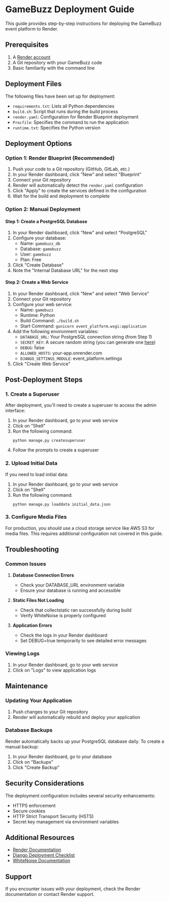 # GameBuzz Deployment Guide

This guide provides step-by-step instructions for deploying the GameBuzz event platform to Render.

## Prerequisites

1. A [Render account](https://render.com/)
2. A Git repository with your GameBuzz code
3. Basic familiarity with the command line

## Deployment Files

The following files have been set up for deployment:

- `requirements.txt`: Lists all Python dependencies
- `build.sh`: Script that runs during the build process
- `render.yaml`: Configuration for Render Blueprint deployment
- `Procfile`: Specifies the command to run the application
- `runtime.txt`: Specifies the Python version

## Deployment Options

### Option 1: Render Blueprint (Recommended)

1. Push your code to a Git repository (GitHub, GitLab, etc.)
2. In your Render dashboard, click "New" and select "Blueprint"
3. Connect your Git repository
4. Render will automatically detect the `render.yaml` configuration
5. Click "Apply" to create the services defined in the configuration
6. Wait for the build and deployment to complete

### Option 2: Manual Deployment

#### Step 1: Create a PostgreSQL Database

1. In your Render dashboard, click "New" and select "PostgreSQL"
2. Configure your database:
   - Name: `gamebuzz_db`
   - Database: `gamebuzz`
   - User: `gamebuzz`
   - Plan: Free
3. Click "Create Database"
4. Note the "Internal Database URL" for the next step

#### Step 2: Create a Web Service

1. In your Render dashboard, click "New" and select "Web Service"
2. Connect your Git repository
3. Configure your web service:
   - Name: `gamebuzz`
   - Runtime: Python
   - Build Command: `./build.sh`
   - Start Command: `gunicorn event_platform.wsgi:application`
4. Add the following environment variables:
   - `DATABASE_URL`: Your PostgreSQL connection string (from Step 1)
   - `SECRET_KEY`: A secure random string (you can generate one [here](https://djecrety.ir/))
   - `DEBUG`: false
   - `ALLOWED_HOSTS`: your-app.onrender.com
   - `DJANGO_SETTINGS_MODULE`: event_platform.settings
5. Click "Create Web Service"

## Post-Deployment Steps

### 1. Create a Superuser

After deployment, you'll need to create a superuser to access the admin interface:

1. In your Render dashboard, go to your web service
2. Click on "Shell"
3. Run the following command:
   ```
   python manage.py createsuperuser
   ```
4. Follow the prompts to create a superuser

### 2. Upload Initial Data

If you need to load initial data:

1. In your Render dashboard, go to your web service
2. Click on "Shell"
3. Run the following command:
   ```
   python manage.py loaddata initial_data.json
   ```

### 3. Configure Media Files

For production, you should use a cloud storage service like AWS S3 for media files. This requires additional configuration not covered in this guide.

## Troubleshooting

### Common Issues

1. **Database Connection Errors**
   - Check your DATABASE_URL environment variable
   - Ensure your database is running and accessible

2. **Static Files Not Loading**
   - Check that collectstatic ran successfully during build
   - Verify WhiteNoise is properly configured

3. **Application Errors**
   - Check the logs in your Render dashboard
   - Set DEBUG=true temporarily to see detailed error messages

### Viewing Logs

1. In your Render dashboard, go to your web service
2. Click on "Logs" to view application logs

## Maintenance

### Updating Your Application

1. Push changes to your Git repository
2. Render will automatically rebuild and deploy your application

### Database Backups

Render automatically backs up your PostgreSQL database daily. To create a manual backup:

1. In your Render dashboard, go to your database
2. Click on "Backups"
3. Click "Create Backup"

## Security Considerations

The deployment configuration includes several security enhancements:

- HTTPS enforcement
- Secure cookies
- HTTP Strict Transport Security (HSTS)
- Secret key management via environment variables

## Additional Resources

- [Render Documentation](https://render.com/docs)
- [Django Deployment Checklist](https://docs.djangoproject.com/en/5.2/howto/deployment/checklist/)
- [WhiteNoise Documentation](http://whitenoise.evans.io/en/stable/)

## Support

If you encounter issues with your deployment, check the Render documentation or contact Render support. 